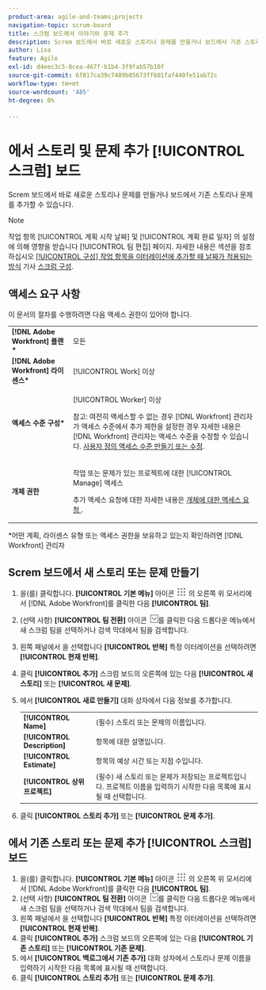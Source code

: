 ```yaml
---
product-area: agile-and-teams;projects
navigation-topic: scrum-board
title: 스크럼 보드에서 이야기와 문제 추가
description: Screm 보드에서 바로 새로운 스토리나 문제를 만들거나 보드에서 기존 스토리나 문제를 추가할 수 있습니다.
author: Lisa
feature: Agile
exl-id: d4eec3c5-8cea-467f-b1b4-3f9fab57b10f
source-git-commit: 6f817ca39c7489b85673ff601faf440fe51ab72c
workflow-type: tm+mt
source-wordcount: '485'
ht-degree: 0%

---
```


# 에서 스토리 및 문제 추가 [!UICONTROL 스크럼] 보드

Screm 보드에서 바로 새로운 스토리나 문제를 만들거나 보드에서 기존 스토리나 문제를 추가할 수 있습니다.

>[!NOTE]
>
>작업 항목 [!UICONTROL 계획 시작 날짜] 및 [!UICONTROL 계획 완료 일자] 의 설정에 의해 영향을 받습니다 [!UICONTROL 팀 편집] 페이지. 자세한 내용은 섹션을 참조하십시오 [[!UICONTROL 구성] 작업 항목을 이터레이션에 추가할 때 날짜가 적용되는 방식](../../../agile/get-started-with-agile-in-workfront/configure-scrum.md#configur5) 기사 [스크럼 구성](../../../agile/get-started-with-agile-in-workfront/configure-scrum.md).

## 액세스 요구 사항

이 문서의 절차를 수행하려면 다음 액세스 권한이 있어야 합니다.

<table style="table-layout:auto"> 
 <col> 
 <col> 
 <tbody> 
  <tr> 
   <td role="rowheader"><strong>[!DNL Adobe Workfront] 플랜*</strong></td> 
   <td> <p>모든</p> </td> 
  </tr> 
  <tr> 
   <td role="rowheader"><strong>[!DNL Adobe Workfront] 라이센스*</strong></td> 
   <td> <p>[!UICONTROL Work] 이상</p> </td> 
  </tr> 
  <tr> 
   <td role="rowheader"><strong>액세스 수준 구성*</strong></td> 
   <td> <p>[!UICONTROL Worker] 이상</p> <p>참고: 여전히 액세스할 수 없는 경우 [!DNL Workfront] 관리자가 액세스 수준에서 추가 제한을 설정한 경우 자세한 내용은 [!DNL Workfront] 관리자는 액세스 수준을 수정할 수 있습니다. <a href="../../../administration-and-setup/add-users/configure-and-grant-access/create-modify-access-levels.md" class="MCXref xref">사용자 정의 액세스 수준 만들기 또는 수정</a>.</p> </td> 
  </tr> 
  <tr> 
   <td role="rowheader"><strong>개체 권한</strong></td> 
   <td> <p>작업 또는 문제가 있는 프로젝트에 대한 [!UICONTROL Manage] 액세스</p> <p>추가 액세스 요청에 대한 자세한 내용은 <a href="../../../workfront-basics/grant-and-request-access-to-objects/request-access.md" class="MCXref xref">개체에 대한 액세스 요청 </a>.</p> </td> 
  </tr> 
 </tbody> 
</table>

&#42;어떤 계획, 라이센스 유형 또는 액세스 권한을 보유하고 있는지 확인하려면 [!DNL Workfront] 관리자

## Screm 보드에서 새 스토리 또는 문제 만들기

1. 을(를) 클릭합니다. **[!UICONTROL 기본 메뉴]** 아이콘 ![](assets/main-menu-icon.png) 의 오른쪽 위 모서리에서 [!DNL Adobe Workfront]를 클릭한 다음 **[!UICONTROL 팀]**.
1. (선택 사항) **[!UICONTROL 팀 전환]** 아이콘 ![팀 전환 아이콘](assets/switch-team-icon.png)를 클릭한 다음 드롭다운 메뉴에서 새 스크럼 팀을 선택하거나 검색 막대에서 팀을 검색합니다.
1. 왼쪽 패널에서 을 선택합니다 **[!UICONTROL 반복]** 특정 이터레이션을 선택하려면 **[!UICONTROL 현재 반복]**.
1. 클릭 **[!UICONTROL 추가]** 스크럼 보드의 오른쪽에 있는 다음 **[!UICONTROL 새 스토리]** 또는 **[!UICONTROL 새 문제]**.
1. 에서 **[!UICONTROL 새로 만들기]** 대화 상자에서 다음 정보를 추가합니다.

   <table style="table-layout:auto">
    <tr>
        <td><strong>[!UICONTROL Name]</strong></td>
        <td>(필수) 스토리 또는 문제의 이름입니다.</td>
    </tr>
    <tr>
        <td><strong>[!UICONTROL Description]</strong></td>
        <td>항목에 대한 설명입니다.</td>
    </tr>
    <tr>
        <td><strong>[!UICONTROL Estimate]</strong></td>
        <td>항목의 예상 시간 또는 지점 수입니다.</td>
    </tr>
    <tr>
        <td><strong>[!UICONTROL 상위 프로젝트]</strong></td>
        <td>(필수) 새 스토리 또는 문제가 저장되는 프로젝트입니다. 프로젝트 이름을 입력하기 시작한 다음 목록에 표시될 때 선택합니다.</td>
    </tr>
   </table>

1. 클릭 **[!UICONTROL 스토리 추가]** 또는 **[!UICONTROL 문제 추가]**.

## 에서 기존 스토리 또는 문제 추가 [!UICONTROL 스크럼] 보드

1. 을(를) 클릭합니다. **[!UICONTROL 기본 메뉴]** 아이콘 ![](assets/main-menu-icon.png) 의 오른쪽 위 모서리에서 [!DNL Adobe Workfront]를 클릭한 다음 **[!UICONTROL 팀]**.
1. (선택 사항) **[!UICONTROL 팀 전환]** 아이콘 ![팀 전환 아이콘](assets/switch-team-icon.png)를 클릭한 다음 드롭다운 메뉴에서 새 스크럼 팀을 선택하거나 검색 막대에서 팀을 검색합니다.
1. 왼쪽 패널에서 을 선택합니다 **[!UICONTROL 반복]** 특정 이터레이션을 선택하려면 **[!UICONTROL 현재 반복]**.
1. 클릭 **[!UICONTROL 추가]** 스크럼 보드의 오른쪽에 있는 다음 **[!UICONTROL 기존 스토리]** 또는 **[!UICONTROL 기존 문제]**.
1. 에서 **[!UICONTROL 백로그에서 기존 추가]** 대화 상자에서 스토리나 문제 이름을 입력하기 시작한 다음 목록에 표시될 때 선택합니다.
1. 클릭 **[!UICONTROL 스토리 추가]** 또는 **[!UICONTROL 문제 추가]**.
